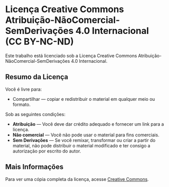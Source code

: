 # Licença Creative Commons Atribuição-NãoComercial-SemDerivações 4.0 Internacional (CC BY-NC-ND)

Este trabalho está licenciado sob a Licença Creative Commons Atribuição-NãoComercial-SemDerivações 4.0 Internacional. 

## Resumo da Licença

Você é livre para:

- Compartilhar — copiar e redistribuir o material em qualquer meio ou formato.

Sob as seguintes condições:

- **Atribuição** — Você deve dar crédito adequado e fornecer um link para a licença.
- **Não comercial** — Você não pode usar o material para fins comerciais.
- **Sem Derivações** — Se você remixar, transformar ou criar a partir do material, não pode distribuir o material modificado e ter consigo a autorização por escrito do autor.

## Mais Informações

Para ver uma cópia completa da licença, acesse [Creative Commons](https://creativecommons.org/licenses/by-nc-nd/4.0/legalcode).

